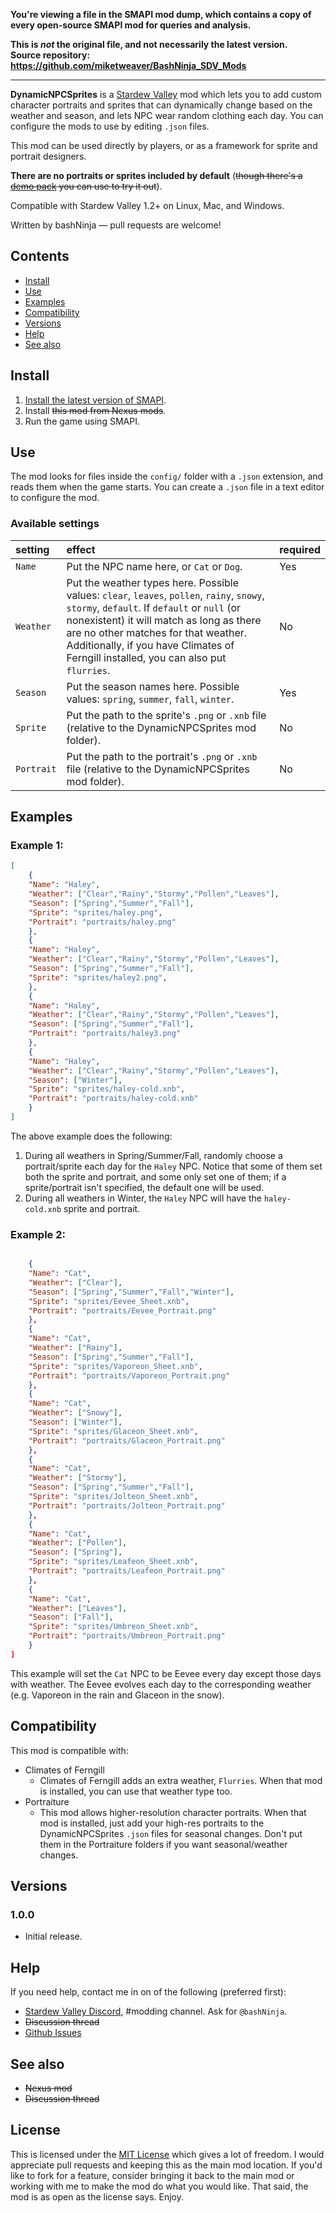 **You're viewing a file in the SMAPI mod dump, which contains a copy of every open-source SMAPI mod
for queries and analysis.**

**This is _not_ the original file, and not necessarily the latest version.**  
**Source repository: https://github.com/miketweaver/BashNinja_SDV_Mods**

----

**DynamicNPCSprites** is a [Stardew Valley](http://stardewvalley.net/) mod which lets you to add custom character portraits and sprites that can dynamically change based on the weather and season, and lets NPC wear random clothing each day. You can configure the mods to use by editing `.json` files.

This mod can be used directly by players, or as a framework for sprite and portrait designers.

**There are no portraits or sprites included by default** (<s>though there's a [demo pack]() you can use to try it out</s>).

Compatible with Stardew Valley 1.2+ on Linux, Mac, and Windows. 

Written by bashNinja — pull requests are welcome!

## Contents
* [Install](#install)
* [Use](#use)
* [Examples](#examples)
* [Compatibility](#compatibility)
* [Versions](#versions)
* [Help](#help)
* [See also](#see-also)

## Install
1. [Install the latest version of SMAPI](https://github.com/Pathoschild/SMAPI/releases).
2. Install <s>this mod from Nexus mods</s>.
3. Run the game using SMAPI.

## Use
The mod looks for files inside the `config/` folder with a `.json` extension, and reads them when the game starts. You can create a `.json` file in a text editor to configure the mod.

### Available settings
setting | effect | required
:------ | :----- | :-----
`Name` | Put the NPC name here, or `Cat` or `Dog`. | Yes
`Weather` | Put the weather types here. Possible values: `clear`, `leaves`, `pollen`, `rainy`, `snowy`, `stormy`, `default`. If `default` or `null` (or nonexistent) it will match as long as there are no other matches for that weather. Additionally, if you have Climates of Ferngill installed, you can also put `flurries`.  | No
`Season` | Put the season names here. Possible values: `spring`, `summer`, `fall`, `winter`. | Yes
`Sprite` | Put the path to the sprite's `.png` or `.xnb` file (relative to the DynamicNPCSprites mod folder). | No
`Portrait` | Put the path to the portrait's `.png` or `.xnb` file (relative to the DynamicNPCSprites mod folder). | No 

## Examples
### Example 1:
```json
[
	{
	"Name": "Haley",
	"Weather": ["Clear","Rainy","Stormy","Pollen","Leaves"],
	"Season": ["Spring","Summer","Fall"],
	"Sprite": "sprites/haley.png",
	"Portrait": "portraits/haley.png"
	},
	{
	"Name": "Haley",
	"Weather": ["Clear","Rainy","Stormy","Pollen","Leaves"],
	"Season": ["Spring","Summer","Fall"],
	"Sprite": "sprites/haley2.png",
	},
	{
	"Name": "Haley",
	"Weather": ["Clear","Rainy","Stormy","Pollen","Leaves"],
	"Season": ["Spring","Summer","Fall"],
	"Portrait": "portraits/haley3.png"
	},
	{
	"Name": "Haley",
	"Weather": ["Clear","Rainy","Stormy","Pollen","Leaves"],
	"Season": ["Winter"],
	"Sprite": "sprites/haley-cold.xnb",
	"Portrait": "portraits/haley-cold.xnb"
	}
]
```
The above example does the following:
1. During all weathers in Spring/Summer/Fall, randomly choose a portrait/sprite each day for the `Haley` NPC. Notice that some of them set both the sprite and portrait, and some only set one of them; if a sprite/portrait isn't specified, the default one will be used.
2. During all weathers in Winter, the `Haley` NPC will have the `haley-cold.xnb` sprite and portrait.

### Example 2:
```json

	{
	"Name": "Cat",
	"Weather": ["Clear"],
	"Season": ["Spring","Summer","Fall","Winter"],
	"Sprite": "sprites/Eevee_Sheet.xnb",
	"Portrait": "portraits/Eevee_Portrait.png"
	},
	{
	"Name": "Cat",
	"Weather": ["Rainy"],
	"Season": ["Spring","Summer","Fall"],
	"Sprite": "sprites/Vaporeon_Sheet.xnb",
	"Portrait": "portraits/Vaporeon_Portrait.png"
	},
	{
	"Name": "Cat",
	"Weather": ["Snowy"],
	"Season": ["Winter"],
	"Sprite": "sprites/Glaceon_Sheet.xnb",
	"Portrait": "portraits/Glaceon_Portrait.png"
	},
	{
	"Name": "Cat",
	"Weather": ["Stormy"],
	"Season": ["Spring","Summer","Fall"],
	"Sprite": "sprites/Jolteon_Sheet.xnb",
	"Portrait": "portraits/Jolteon_Portrait.png"
	},
	{
	"Name": "Cat",
	"Weather": ["Pollen"],
	"Season": ["Spring"],
	"Sprite": "sprites/Leafeon_Sheet.xnb",
	"Portrait": "portraits/Leafeon_Portrait.png"
	},
	{
	"Name": "Cat",
	"Weather": ["Leaves"],
	"Season": ["Fall"],
	"Sprite": "sprites/Umbreon_Sheet.xnb",
	"Portrait": "portraits/Umbreon_Portrait.png"
	}
]
```
This example will set the `Cat` NPC to be Eevee every day except those days with weather. The Eevee evolves each day to the corresponding weather (e.g. Vaporeon in the rain and Glaceon in the snow).

## Compatibility
This mod is compatible with:
- Climates of Ferngill
  - Climates of Ferngill adds an extra weather, `Flurries`. When that mod is installed, you can use that weather type too.
- Portraiture
  - This mod allows higher-resolution character portraits. When that mod is installed, just add your high-res portraits to the DynamicNPCSprites `.json` files for seasonal changes. Don't put them in the Portraiture folders if you want seasonal/weather changes.

## Versions
### 1.0.0
* Initial release.

## Help
If you need help, contact me in on of the following (preferred first):
* [Stardew Valley Discord](https://stardewvalley.community/), #modding channel. Ask for `@bashNinja`.
* <s>Discussion thread</s>
* [Github Issues](https://github.com/miketweaver/BashNinja_SDV_Mods/issues)

## See also
* <s>Nexus mod</s>
* <s>Discussion thread</s>

## License
This is licensed under the [MIT License](LICENSE) which gives a lot of freedom. I would appreciate pull requests and keeping this as the main mod location. If you'd like to fork for a feature, consider bringing it back to the main mod or working with me to make the mod do what you would like. That said, the mod is as open as the license says. Enjoy.
